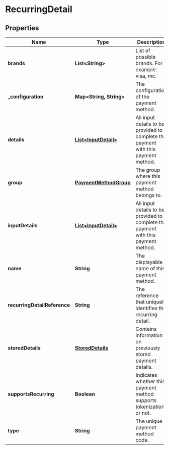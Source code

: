 

# RecurringDetail


## Properties

| Name | Type | Description | Notes |
|------------ | ------------- | ------------- | -------------|
|**brands** | **List&lt;String&gt;** | List of possible brands. For example: visa, mc. |  [optional] |
|**_configuration** | **Map&lt;String, String&gt;** | The configuration of the payment method. |  [optional] |
|**details** | [**List&lt;InputDetail&gt;**](InputDetail.md) | All input details to be provided to complete the payment with this payment method. |  [optional] |
|**group** | [**PaymentMethodGroup**](PaymentMethodGroup.md) | The group where this payment method belongs to. |  [optional] |
|**inputDetails** | [**List&lt;InputDetail&gt;**](InputDetail.md) | All input details to be provided to complete the payment with this payment method. |  [optional] |
|**name** | **String** | The displayable name of this payment method. |  [optional] |
|**recurringDetailReference** | **String** | The reference that uniquely identifies the recurring detail. |  [optional] |
|**storedDetails** | [**StoredDetails**](StoredDetails.md) | Contains information on previously stored payment details. |  [optional] |
|**supportsRecurring** | **Boolean** | Indicates whether this payment method supports tokenization or not. |  [optional] |
|**type** | **String** | The unique payment method code. |  [optional] |



